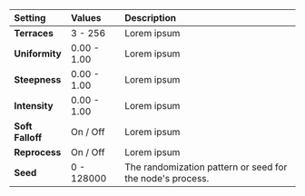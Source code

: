 | Setting          | Values          | Description |
| :--------------- | :-------------- | :---------- |
| **Terraces**     | 3 - 256         | Lorem ipsum |
| **Uniformity**   | 0.00 - 1.00     | Lorem ipsum |
| **Steepness**    | 0.00 - 1.00     | Lorem ipsum |
| **Intensity**    | 0.00 - 1.00     | Lorem ipsum |
| **Soft Falloff** | On / Off | Lorem ipsum |
| **Reprocess**    | On / Off | Lorem ipsum |
| **Seed**         | 0 - 128000      | The randomization pattern or seed for the node's process. |
